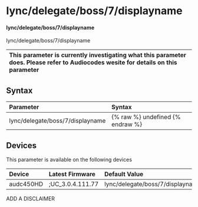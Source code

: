 ﻿---
description: lync/delegate/boss/7/displayname
search: false
---

# lync/delegate/boss/7/displayname

#### lync/delegate/boss/7/displayname

lync/delegate/boss/7/displayname


| This parameter is currently investigating what this parameter does. Please refer to Audiocodes wesite for details on this parameter | 
| :--- |

## Syntax
| Parameter | Syntax |
| :--- | :--- |
|lync/delegate/boss/7/displayname | {% raw %} undefined {% endraw %}|

## Devices
This parameter is available on the following devices

| Device | Latest Firmware | Default Value |
|:---|:---|:---|
| audc450HD | ;UC_3.0.4.111.77 | lync/delegate/boss/7/displayname= 

ADD A DISCLAIMER
